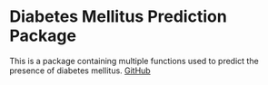 # Diabetes Mellitus Prediction Package

This is a package containing multiple functions used to predict the presence of diabetes mellitus.
[GitHub](https://github.com/alejandro-delgado-t/ComputingDS_HW4)
